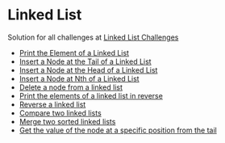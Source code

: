 # Linked List

Solution for all challenges at [Linked List Challenges](https://www.hackerrank.com/domains/data-structures/linked-lists)

* [Print the Element of a Linked List](https://www.hackerrank.com/challenges/print-the-elements-of-a-linked-list)
* [Insert a Node at the Tail of a Linked List](https://www.hackerrank.com/challenges/insert-a-node-at-the-tail-of-a-linked-list)
* [Insert a Node at the Head of a Linked List](https://www.hackerrank.com/challenges/insert-a-node-at-the-head-of-a-linked-list/problem)
* [Insert a Node at Nth of a Linked
    List](https://www.hackerrank.com/challenges/insert-a-node-at-a-specific-position-in-a-linked-list/problem)
* [Delete a node from a linked list](https://www.hackerrank.com/challenges/delete-a-node-from-a-linked-list/problem)
* [Print the elements of a linked list in reverse](https://www.hackerrank.com/challenges/print-the-elements-of-a-linked-list-in-reverse/problem)
* [Reverse a linked list](https://www.hackerrank.com/challenges/reverse-a-linked-list)
* [Compare two linked lists](https://www.hackerrank.com/challenges/compare-two-linked-lists/problem)
* [Merge two sorted linked lists](https://www.hackerrank.com/challenges/merge-two-sorted-linlinked-lists/problem)
* [Get the value of the node at a specific position from the tail](https://www.hackerrank.com/challenges/get-the-value-of-the-node-at-a-specific-position-from-the-tail/problem)
